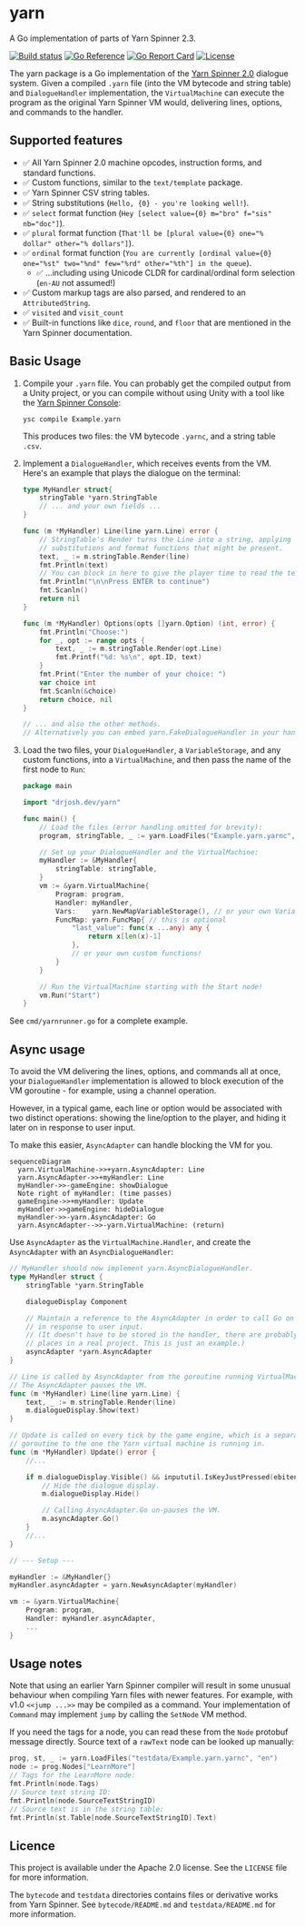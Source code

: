 # yarn

A Go implementation of parts of Yarn Spinner 2.3.

[![Build status](https://badge.buildkite.com/7b6f023cc8b2590b05d84ce6c15805381fd3888bc554344937.svg)](https://buildkite.com/drjosh9000/yarn)
[![Go Reference](https://pkg.go.dev/badge/drjosh.dev/yarn.svg)](https://pkg.go.dev/drjosh.dev/yarn)
[![Go Report Card](https://goreportcard.com/badge/drjosh.dev/yarn)](https://goreportcard.com/report/drjosh.dev/yarn)
[![License](https://img.shields.io/badge/License-Apache%202.0-blue.svg)](https://github.com/DrJosh9000/yarn/blob/main/LICENSE)

The yarn package is a Go implementation of the
[Yarn Spinner 2.0](https://github.com/YarnSpinnerTool/YarnSpinner) dialogue
system. Given a compiled `.yarn` file (into the VM bytecode and string table)
and `DialogueHandler` implementation, the `VirtualMachine` can execute the
program as the original Yarn Spinner VM would, delivering lines, options, and
commands to the handler.

## Supported features

* ✅ All Yarn Spinner 2.0 machine opcodes, instruction forms, and standard
     functions.
* ✅ Custom functions, similar to the `text/template` package.
* ✅ Yarn Spinner CSV string tables.
* ✅ String substitutions (`Hello, {0} - you're looking well!`).
* ✅ `select` format function (`Hey [select value={0} m="bro" f="sis" nb="doc"]`).
* ✅ `plural` format function (`That'll be [plural value={0} one="% dollar" other="% dollars"]`).
* ✅ `ordinal` format function (`You are currently [ordinal value={0} one="%st" two="%nd" few="%rd" other="%th"] in the queue`).
  * ✅ ...including using Unicode CLDR for cardinal/ordinal form selection
    (`en-AU` not assumed!)
* ✅ Custom markup tags are also parsed, and rendered to an `AttributedString`.
* ✅ `visited` and `visit_count`
* ✅ Built-in functions like `dice`, `round`, and `floor` that are mentioned in the Yarn Spinner documentation.

## Basic Usage

1. Compile your `.yarn` file. You can probably get the compiled output from a
   Unity project, or you can compile without using Unity with a tool like the
   [Yarn Spinner Console](https://github.com/YarnSpinnerTool/YarnSpinner-Console):

   ```shell
   ysc compile Example.yarn
   ```

   This produces two files: the VM bytecode `.yarnc`, and a string table
   `.csv`.

2. Implement a `DialogueHandler`, which receives events from the VM. Here's an
   example that plays the dialogue on the terminal:

   ```go
   type MyHandler struct{
       stringTable *yarn.StringTable
       // ... and your own fields ...
   }

   func (m *MyHandler) Line(line yarn.Line) error {
       // StringTable's Render turns the Line into a string, applying all the
       // substitutions and format functions that might be present.
       text, _ := m.stringTable.Render(line)
       fmt.Println(text)
       // You can block in here to give the player time to read the text.
       fmt.Println("\n\nPress ENTER to continue")
       fmt.Scanln()
       return nil
   }

   func (m *MyHandler) Options(opts []yarn.Option) (int, error) {
       fmt.Println("Choose:")
       for _, opt := range opts {
           text, _ := m.stringTable.Render(opt.Line)
           fmt.Printf("%d: %s\n", opt.ID, text)
       }
       fmt.Print("Enter the number of your choice: ")
       var choice int
       fmt.Scanln(&choice)
       return choice, nil
   }

   // ... and also the other methods.
   // Alternatively you can embed yarn.FakeDialogueHandler in your handler.
   ```

3. Load the two files, your `DialogueHandler`, a `VariableStorage`, and any
   custom functions, into a
   `VirtualMachine`, and then pass the name of the first node to `Run`:

   ```go
   package main

   import "drjosh.dev/yarn"

   func main() {
       // Load the files (error handling omitted for brevity):
       program, stringTable, _ := yarn.LoadFiles("Example.yarn.yarnc", "en-AU")

       // Set up your DialogueHandler and the VirtualMachine:
       myHandler := &MyHandler{
           stringTable: stringTable,
       }
       vm := &yarn.VirtualMachine{
           Program: program,
           Handler: myHandler,
           Vars:    yarn.NewMapVariableStorage(), // or your own VariableStorage implementation
           FuncMap: yarn.FuncMap{ // this is optional
               "last_value": func(x ...any) any {
                   return x[len(x)-1]
               },
               // or your own custom functions!
           }
       }

       // Run the VirtualMachine starting with the Start node!
       vm.Run("Start")
   }
   ```

See `cmd/yarnrunner.go` for a complete example.

## Async usage

To avoid the VM delivering the lines, options, and commands all at once,
your `DialogueHandler` implementation is allowed to block execution of the VM
goroutine - for example, using a channel operation.

However, in a typical game, each line or option would be associated with two
distinct operations: showing the line/option to the player, and hiding it later
on in response to user input.

To make this easier, `AsyncAdapter` can handle blocking the VM for you.

```mermaid
sequenceDiagram
  yarn.VirtualMachine->>+yarn.AsyncAdapter: Line
  yarn.AsyncAdapter->>+myHandler: Line
  myHandler->>-gameEngine: showDialogue
  Note right of myHandler: (time passes)
  gameEngine->>+myHandler: Update
  myHandler->>gameEngine: hideDialogue
  myHandler->>-yarn.AsyncAdapter: Go
  yarn.AsyncAdapter-->>-yarn.VirtualMachine: (return)
```

Use
`AsyncAdapter` as the `VirtualMachine.Handler`, and create the `AsyncAdapter`
with an `AsyncDialogueHandler`:

```go
// MyHandler should now implement yarn.AsyncDialogueHandler.
type MyHandler struct {
    stringTable *yarn.StringTable

    dialogueDisplay Component

    // Maintain a reference to the AsyncAdapter in order to call Go on it
    // in response to user input.
    // (It doesn't have to be stored in the handler, there are probably better
    // places in a real project. This is just an example.)
    asyncAdapter *yarn.AsyncAdapter
}

// Line is called by AsyncAdapter from the goroutine running VirtualMachine.Run.
// The AsyncAdapter pauses the VM.
func (m *MyHandler) Line(line yarn.Line) {
    text, _ := m.stringTable.Render(line)
    m.dialogueDisplay.Show(text)
}

// Update is called on every tick by the game engine, which is a separate
// goroutine to the one the Yarn virtual machine is running in.
func (m *MyHandler) Update() error {
    //...

    if m.dialogueDisplay.Visible() && inpututil.IsKeyJustPressed(ebiten.KeyEnter) {
        // Hide the dialogue display.
        m.dialogueDisplay.Hide()

        // Calling AsyncAdapter.Go un-pauses the VM.
        m.asyncAdapter.Go()
    }
    //...
}

// --- Setup ---

myHandler := &MyHandler{}
myHandler.asyncAdapter = yarn.NewAsyncAdapter(myHandler)

vm := &yarn.VirtualMachine{
    Program: program,
    Handler: myHandler.asyncAdapter,
    ...
}
```

## Usage notes

Note that using an earlier Yarn Spinner compiler will result in some unusual
behaviour when compiling Yarn files with newer features. For example, with v1.0
`<<jump ...>>` may be compiled as a command. Your implementation of `Command`
may implement `jump` by calling the `SetNode` VM method.

If you need the tags for a node, you can read these from the `Node` protobuf
message directly. Source text of a `rawText` node can be looked up manually:

```go
prog, st, _ := yarn.LoadFiles("testdata/Example.yarn.yarnc", "en")
node := prog.Nodes["LearnMore"]
// Tags for the LearnMore node:
fmt.Println(node.Tags)
// Source text string ID:
fmt.Println(node.SourceTextStringID)
// Source text is in the string table:
fmt.Println(st.Table[node.SourceTextStringID].Text)
```

## Licence

This project is available under the Apache 2.0 license. See the `LICENSE` file
for more information.

The `bytecode` and `testdata` directories contains files or derivative works
from Yarn Spinner. See `bytecode/README.md` and `testdata/README.md` for more
information.
